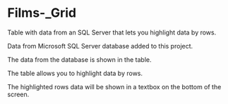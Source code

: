# Films-_Grid

Table with data from an SQL Server that lets you highlight data by rows.

Data from Microsoft SQL Server database added to this project.

The data from the database is shown in the table.

The table allows you to highlight data by rows.

The highlighted rows data will be shown in a textbox on the bottom of the screen.

